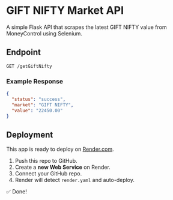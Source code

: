 # GIFT NIFTY Market API

A simple Flask API that scrapes the latest GIFT NIFTY value from MoneyControl using Selenium.

## Endpoint

`GET /getGiftNifty`

### Example Response

```json
{
  "status": "success",
  "market": "GIFT NIFTY",
  "value": "22450.00"
}
```

## Deployment

This app is ready to deploy on [Render.com](https://render.com).

1. Push this repo to GitHub.
2. Create a **new Web Service** on Render.
3. Connect your GitHub repo.
4. Render will detect `render.yaml` and auto-deploy.

✅ Done!
